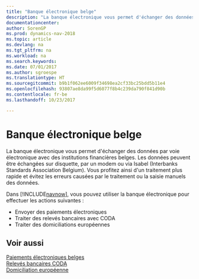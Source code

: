 ```yaml
---
title: "Banque électronique belge"
description: "La banque électronique vous permet d'échanger des données par voie électronique avec des institutions financières belges. Les données peuvent être échangées sur disquette, par un modem ou via Isabel (Interbanks Standards Association Belgium). Vous profitez ainsi d'un traitement plus rapide et évitez les erreurs causées par le traitement ou la saisie manuels des données."
documentationcenter: 
author: SorenGP
ms.prod: dynamics-nav-2018
ms.topic: article
ms.devlang: na
ms.tgt_pltfrm: na
ms.workload: na
ms.search.keywords: 
ms.date: 07/01/2017
ms.author: sgroespe
ms.translationtype: HT
ms.sourcegitcommit: b9b1f062ee6009f34698ea2cf33bc25bdd5b11e4
ms.openlocfilehash: 93807ae8da99f5d6077f8b4c239da790f841d90b
ms.contentlocale: fr-be
ms.lasthandoff: 10/23/2017

---
```

# <a name="belgian-electronic-banking"></a>Banque électronique belge
La banque électronique vous permet d'échanger des données par voie électronique avec des institutions financières belges. Les données peuvent être échangées sur disquette, par un modem ou via Isabel (Interbanks Standards Association Belgium). Vous profitez ainsi d'un traitement plus rapide et évitez les erreurs causées par le traitement ou la saisie manuels des données.  

Dans [!INCLUDE[navnow](../../includes/navnow_md.md)], vous pouvez utiliser la banque électronique pour effectuer les actions suivantes :  

- Envoyer des paiements électroniques  
- Traiter des relevés bancaires avec CODA  
- Traiter des domiciliations européennes  

## <a name="see-also"></a>Voir aussi  
 [Paiements électroniques belges](belgian-electronic-payments.md)   
 [Relevés bancaires CODA](coda-bank-statements.md)   
 [Domiciliation européenne](direct-debit-using-domiciliation.md)

